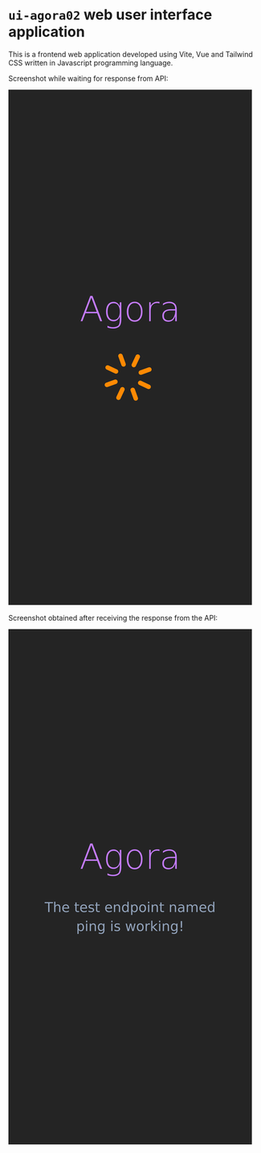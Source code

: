 # `ui-agora02` web user interface application

This is a frontend web application developed using Vite, Vue and Tailwind CSS written in Javascript programming language.

Screenshot while waiting for response from API:

![ui-agora01](./screenshots/screenshot_ui-agora02_mobile_first_loading..png)

Screenshot obtained after receiving the response from the API:

![ui-agora01](./screenshots/screenshot_ui-agora02_mobile_first_loaded.png)
